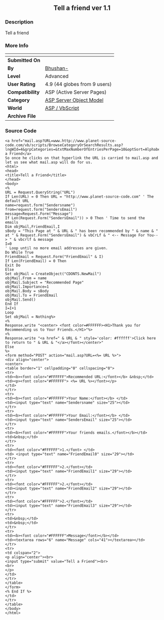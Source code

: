 ﻿<div align="center">

## Tell a friend ver 1\.1


</div>

### Description

Tell a friend
 
### More Info
 


<span>             |<span>
---                |---
**Submitted On**   |
**By**             |[Bhushan\-](https://github.com/Planet-Source-Code/PSCIndex/blob/master/ByAuthor/bhushan.md)
**Level**          |Advanced
**User Rating**    |4.9 (44 globes from 9 users)
**Compatibility**  |ASP \(Active Server Pages\)
**Category**       |[ASP Server Object Model](https://github.com/Planet-Source-Code/PSCIndex/blob/master/ByCategory/asp-server-object-model__4-32.md)
**World**          |[ASP / VbScript](https://github.com/Planet-Source-Code/PSCIndex/blob/master/ByWorld/asp-vbscript.md)
**Archive File**   |[](https://github.com/Planet-Source-Code/bhushan-tell-a-friend-ver-1-1__4-7460/archive/master.zip)





### Source Code

```
<a href="mail.asp?URL=www.http://www.planet-source-code.com/vb/scripts/BrowseCategoryOrSearchResults.asp?lngWId=4&grpCategories=&txtMaxNumberOfEntriesPerPage=10&optSort=Alphabetical&chkThoroughSearch=&blnTopCode=False&blnNewestCode=False&blnAuthorSearch=False&lngAuthorId=&strAuthorName=&blnResetAllVariables=&blnEditCode=False&mblnIsSuperAdminAccessOn=False&intFirstRecordOnPage=1&intLastRecordOnPage=10&intMaxNumberOfEntriesPerPage=10&intLastRecordInRecordset=14&chkCodeTypeZip=&chkCodeDifficulty=&chkCodeTypeText=&chkCodeTypeArticle=&chkCode3rdPartyReview=&txtCriteria=bhushan+paranjpe&cmdGoToPage=2&lngMaxNumberOfEntriesPerPage=10">Tell a Friend</a>
So once he clicks on that hyperlink the URL is carried to mail.asp and let us see what mail.asp will do for us.
<html>
<head>
<title>Tell a Friend</title>
</head>
<body>
<%
URL = Request.QueryString("URL")
If Len(URL) = 0 Then URL = "http://www.planet-source-code.com" ' The default URL
name=request.form("Sendersname")
from=request.form("SendersEmail")
message=Request.Form("Message")
If Len(Request.Form("SendersEmail")) > 0 Then ' Time to send the emails
Dim objMail,FriendEmail,I
sBody = "This Page at " & URL & " has been recommended by " & name & " at " & Request.Form("SendersEmail") & vbCrLf & " <-- Message For You--> " & vbcrlf & message
I=0
' Loop until no more email addresses are given.
Do While True
FriendEmail = Request.Form("FriendEmail" & I)
If Len(FriendEmail) = 0 Then
Exit Do
Else
Set objMail = CreateObject("CDONTS.NewMail")
objMail.From = name
objMail.Subject = "Recommended Page"
objMail.Importance=1
objMail.Body = sBody
objMail.To = FriendEmail
objMail.Send()
End If
I=I+1
Loop
Set objMail = Nothing%>
<%
Response.write "<center> <font color=#FFFFFF><H1>Thank you for Recommending us to Your Friends.</H1>"%>
<%
Response.write "<a href=" & URL & " style='color: #ffffff'>Click here to return to " & URL & "</a></font></center>"
Else
%>
<form method="POST" action="mail.asp?URL=<%= URL %>">
<div align="center">
<center>
<table border="1" cellpadding="0" cellspacing="0">
<tr>
<td><b><font color="#FFFFFF">Recommended URL:</font></b> &nbsp;</td>
<td><p><font color="#FFFFFF"> <%= URL %></font></p>
</td>
</tr>
<tr>
<td><b><font color="#FFFFFF">Your Name:</font></b> </td>
<td><input type="text" name="Sendersname" size="25"></td>
</tr>
<tr>
<td><b><font color="#FFFFFF">Your Email:</font></b> </td>
<td><input type="text" name="SendersEmail" size="25"></td>
</tr>
<tr>
<td><b><font color="#FFFFFF">Your friends emails.</font></b></td>
<td>&nbsp;</td>
</tr>
<tr>
<td><font color="#FFFFFF">1.</font> </td>
<td> <input type="text" name="FriendEmail0" size="29"></td>
</tr>
<tr>
<td><font color="#FFFFFF">2.</font></td>
<td><input type="text" name="FriendEmail1" size="29"></td>
</tr>
<tr>
<td><font color="#FFFFFF">2.</font></td>
<td><input type="text" name="FriendEmail2" size="29"></td>
</tr>
<tr>
<td><font color="#FFFFFF">2.</font></td>
<td><input type="text" name="FriendEmail3" size="29"></td>
</tr>
<tr>
<td>&nbsp;</td>
<td>&nbsp;</td>
</tr>
<tr>
<td><b><font color="#FFFFFF">Message</font></b></td>
<td><textarea rows="6" name="Message" cols="41"></textarea></td>
</tr>
<tr>
<td colspan="2">
<p align="center"><br>
<input type="submit" value="Tell a Friend"><br>
<br>
</p>
</td>
</tr>
</table>
</form>
<% End If %>
</td>
</tr>
</table>
</body>
</html>
```

